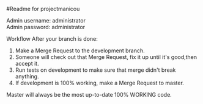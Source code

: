 #Readme for projectmanicou  

Admin username: administrator  
Admin password: administrator

Workflow
After your branch is done:

1. Make a Merge Request to the development branch.
2. Someone will check out that Merge Request, fix it up until it's good,then accept it.
3. Run tests on development to make sure that merge didn't break anything.
4. If development is 100% working, make a Merge Request to master.

Master will always be the most up-to-date 100% WORKING code.
